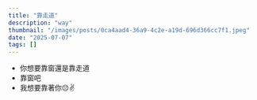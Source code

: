 ```yaml
---
title: "靠走道"
description: "way"
thumbnail: "/images/posts/0ca4aad4-36a9-4c2e-a19d-696d366cc7f1.jpeg"
date: "2025-07-07"
tags: []
---
```

- 你想要靠窗還是靠走道
- 靠窗吧
- 我想要靠著你😔✌️
